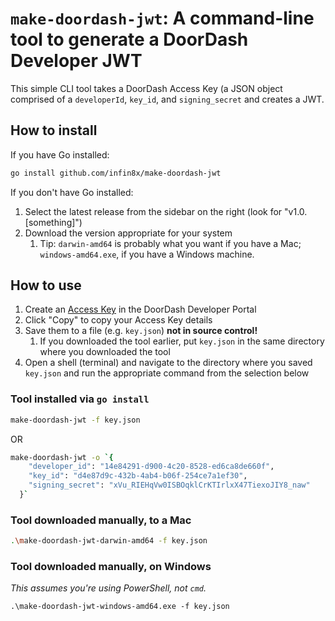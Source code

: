 # `make-doordash-jwt`: A command-line tool to generate a DoorDash Developer JWT

This simple CLI tool takes a DoorDash Access Key (a JSON object comprised of a `developerId`, `key_id`, and `signing_secret` and creates a JWT.

## How to install

If you have Go installed:

```sh
go install github.com/infin8x/make-doordash-jwt
```

If you don't have Go installed:

1. Select the latest release from the sidebar on the right (look for "v1.0.[something]")
1. Download the version appropriate for your system
    1. Tip: `darwin-amd64` is probably what you want if you have a Mac; `windows-amd64.exe`, if you have a Windows machine.

## How to use

1. Create an [Access Key](https://developer.doordash.com/portal/integration/drive/credentials) in the DoorDash Developer Portal
1. Click "Copy" to copy your Access Key details
1. Save them to a file (e.g. `key.json`) **not in source control!**
    1. If you downloaded the tool earlier, put `key.json` in the same directory where you downloaded the tool
1. Open a shell (terminal) and navigate to the directory where you saved `key.json` and run the appropriate command from the selection below

### Tool installed via `go install`

```sh
make-doordash-jwt -f key.json
```

OR

```sh
make-doordash-jwt -o `{
    "developer_id": "14e84291-d900-4c20-8528-ed6ca8de660f",
    "key_id": "d4e87d9c-432b-4ab4-b06f-254ce7a1ef30",
    "signing_secret": "xVu_RIEHqVw0ISBOqklCrKTIrlxX47TiexoJIY8_naw"
  }`
```

### Tool downloaded manually, to a Mac

```sh
.\make-doordash-jwt-darwin-amd64 -f key.json
```

### Tool downloaded manually, on Windows

_This assumes you're using PowerShell, not `cmd`._

```pwsh
.\make-doordash-jwt-windows-amd64.exe -f key.json
```
